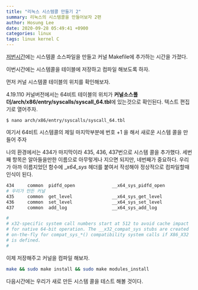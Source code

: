 ```yaml
---
title: "리눅스 시스템콜 만들기 2"
summary: 리눅스의 시스템콜을 만들어보자 2편
author: Hosung Lee
date: 2020-09-28 05:49:41 +0900
categories: linux
tags: linux kernel C
---
```


[저번시간][prev]에는 시스템콜 소스파일을 만들고 커널 Makefile에 추가하는 시간을 가졌다.

이번시간에는 시스템콜을 테이블에 저장하고 컴파일 해보도록 하자.

먼저 커널 시스템콜 테이블의 위치를 확인해보자.

4.19.110 커널버전에서는 64비트 테이블의 위치가 **커널소스폴더/arch/x86/entry/syscalls/syscall_64.tbl**에 있는것으로 확인된다. 텍스트 편집기로 열어주자.

```shell
$ nano arch/x86/entry/syscalls/syscall_64.tbl
```
여기서 64비트 시스템콜의 제일 마지막부분에 번호 +1 을 해서 새로운 시스템 콜을 만들어 주자

나의 환경에서는 434가 마지막이라 435, 436, 437번으로 시스템 콜을 추가했다. 세번째 항목은 알아들을만한 이름으로 아무렇게나 지으면 되지만, 네번째가 중요하다. 우리가 아까 이름지었던 함수에 __x64_sys_ 헤더를 붙여서 작성해야 정상적으로 컴파일할때 인식이 된다.

```bash
434     common  pidfd_open              __x64_sys_pidfd_open
# 우리가 만든 커널
435		common	get_level				__x64_sys_get_level
436		common	set_level				__x64_sys_set_level
437		common	add_log					__x64_sys_add_log

#
# x32-specific system call numbers start at 512 to avoid cache impact
# for native 64-bit operation. The __x32_compat_sys stubs are created
# on-the-fly for compat_sys_*() compatibility system calls if X86_X32
# is defined.
#
```

이제 저장해주고 커널을 컴파일 해보자.

```bash
make && sudo make install && sudo make modules_install
```

다음시간에는 우리가 새로 만든 시스템 콜을 테스트 해볼 것이다.

[prev]: https://holeeman.github.io/리눅스-시스템콜-만들기-1